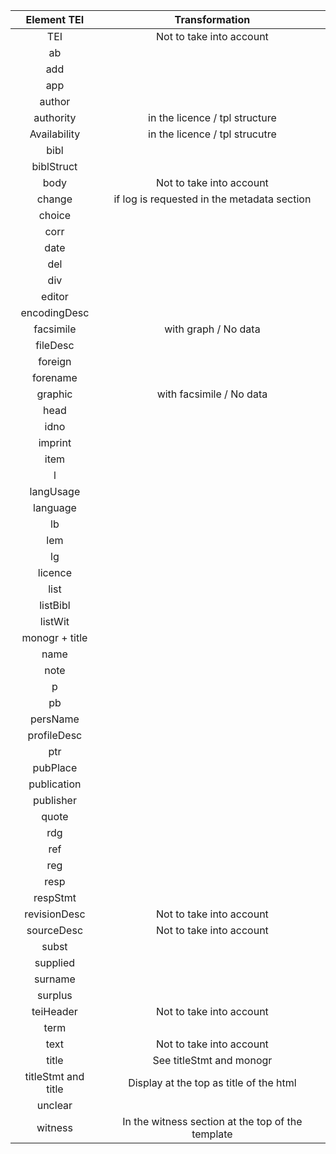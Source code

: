 |Element TEI |Transformation |
|:-----:|:-----:|
|TEI| Not to take into account|
|ab| |
|add||
|app||
|author||
|authority| in the licence / tpl structure|
|Availability| in the licence / tpl strucutre|
|bibl||
|biblStruct||
|body| Not to take into account|
|change|if log is requested in the metadata section|
|choice||
|corr||
|date||
|del||
|div||
|editor||
|encodingDesc||
|facsimile| with graph / No data|
|fileDesc||
|foreign||
|forename||
|graphic| with facsimile / No data|
|head||
|idno||
|imprint||
|item||
|l||
|langUsage||
|language||
|lb||
|lem||
|lg||
|licence||
|list||
|listBibl||
|listWit||
|monogr + title||
|name||
|note||
|p||
|pb||
|persName||
|profileDesc||
|ptr||
|pubPlace||
|publication||
|publisher||
|quote||
|rdg||
|ref||
|reg||
|resp||
|respStmt||
|revisionDesc| Not to take into account|
|sourceDesc| Not to take into account|
|subst||
|supplied||
|surname||
|surplus||
|teiHeader| Not to take into account|
|term||
|text| Not to take into account|
|title| See titleStmt and monogr|
|titleStmt and title| Display at the top as title of the html|
|unclear||
|witness| In the witness section at the top of the template |
